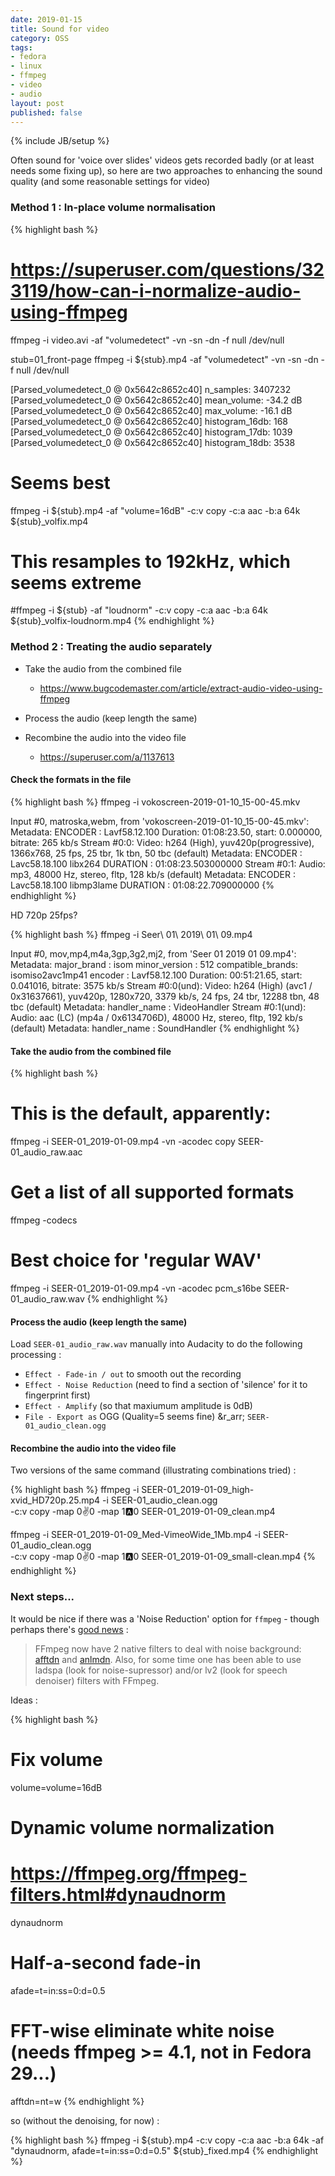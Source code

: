 ```yaml
---
date: 2019-01-15
title: Sound for video
category: OSS
tags:
- fedora
- linux
- ffmpeg
- video
- audio
layout: post
published: false
---
```

{% include JB/setup %}


Often sound for 'voice over slides' videos gets recorded badly (or at least needs some fixing up), so
here are two approaches to enhancing the sound quality (and some reasonable settings for video)

###  Method 1 : In-place volume normalisation

{% highlight bash %}
# https://superuser.com/questions/323119/how-can-i-normalize-audio-using-ffmpeg

ffmpeg -i video.avi -af "volumedetect" -vn -sn -dn -f null /dev/null

stub=01_front-page
ffmpeg -i ${stub}.mp4 -af "volumedetect" -vn -sn -dn -f null /dev/null

[Parsed_volumedetect_0 @ 0x5642c8652c40] n_samples: 3407232
[Parsed_volumedetect_0 @ 0x5642c8652c40] mean_volume: -34.2 dB
[Parsed_volumedetect_0 @ 0x5642c8652c40] max_volume: -16.1 dB
[Parsed_volumedetect_0 @ 0x5642c8652c40] histogram_16db: 168
[Parsed_volumedetect_0 @ 0x5642c8652c40] histogram_17db: 1039
[Parsed_volumedetect_0 @ 0x5642c8652c40] histogram_18db: 3538

# Seems best
ffmpeg -i ${stub}.mp4 -af "volume=16dB" -c:v copy -c:a aac -b:a 64k ${stub}_volfix.mp4 

# This resamples to 192kHz, which seems extreme
#ffmpeg -i ${stub} -af "loudnorm" -c:v copy -c:a aac -b:a 64k ${stub}_volfix-loudnorm.mp4 
{% endhighlight %}


###  Method 2 : Treating the audio separately

*  Take the audio from the combined file
   -  https://www.bugcodemaster.com/article/extract-audio-video-using-ffmpeg
   
*  Process the audio (keep length the same)

*  Recombine the audio into the video file
   -  https://superuser.com/a/1137613


#### Check the formats in the file


{% highlight bash %}
ffmpeg -i vokoscreen-2019-01-10_15-00-45.mkv 

Input #0, matroska,webm, from 'vokoscreen-2019-01-10_15-00-45.mkv':
  Metadata:
    ENCODER         : Lavf58.12.100
  Duration: 01:08:23.50, start: 0.000000, bitrate: 265 kb/s
    Stream #0:0: Video: h264 (High), yuv420p(progressive), 1366x768, 25 fps, 25 tbr, 1k tbn, 50 tbc (default)
    Metadata:
      ENCODER         : Lavc58.18.100 libx264
      DURATION        : 01:08:23.503000000
    Stream #0:1: Audio: mp3, 48000 Hz, stereo, fltp, 128 kb/s (default)
    Metadata:
      ENCODER         : Lavc58.18.100 libmp3lame
      DURATION        : 01:08:22.709000000
{% endhighlight %}

HD 720p 25fps?



{% highlight bash %}
ffmpeg -i Seer\ 01\ 2019\ 01\ 09.mp4 

Input #0, mov,mp4,m4a,3gp,3g2,mj2, from 'Seer 01 2019 01 09.mp4':
  Metadata:
    major_brand     : isom
    minor_version   : 512
    compatible_brands: isomiso2avc1mp41
    encoder         : Lavf58.12.100
  Duration: 00:51:21.65, start: 0.041016, bitrate: 3575 kb/s
    Stream #0:0(und): Video: h264 (High) (avc1 / 0x31637661), yuv420p, 1280x720, 3379 kb/s, 24 fps, 24 tbr, 12288 tbn, 48 tbc (default)
    Metadata:
      handler_name    : VideoHandler
    Stream #0:1(und): Audio: aac (LC) (mp4a / 0x6134706D), 48000 Hz, stereo, fltp, 192 kb/s (default)
    Metadata:
      handler_name    : SoundHandler
{% endhighlight %}



#### Take the audio from the combined file

{% highlight bash %}
# This is the default, apparently:
ffmpeg -i SEER-01_2019-01-09.mp4 -vn -acodec copy SEER-01_audio_raw.aac

# Get a list of all supported formats
ffmpeg -codecs

# Best choice for 'regular WAV'
ffmpeg -i SEER-01_2019-01-09.mp4 -vn -acodec pcm_s16be SEER-01_audio_raw.wav
{% endhighlight %}


#### Process the audio (keep length the same)

Load `SEER-01_audio_raw.wav` manually into Audacity to do the following processing : 

*   `Effect - Fade-in / out` to smooth out the recording
*   `Effect - Noise Reduction` (need to find a section of 'silence' for it to fingerprint first)
*   `Effect - Amplify` (so that maxiumum amplitude is 0dB)
*   `File - Export as` OGG (Quality=5 seems fine) &r_arr; `SEER-01_audio_clean.ogg`


#### Recombine the audio into the video file

Two versions of the same command (illustrating combinations tried) :

{% highlight bash %}
ffmpeg -i SEER-01_2019-01-09_high-xvid_HD720p.25.mp4 -i SEER-01_audio_clean.ogg \
  -c:v copy -map 0:v:0 -map 1:a:0 SEER-01_2019-01-09_clean.mp4

ffmpeg -i SEER-01_2019-01-09_Med-VimeoWide_1Mb.mp4 -i SEER-01_audio_clean.ogg \
  -c:v copy -map 0:v:0 -map 1:a:0 SEER-01_2019-01-09_small-clean.mp4
{% endhighlight %}


###  Next steps...

It would be nice if there was a 'Noise Reduction' option for ```ffmpeg``` - though perhaps there's 
[good news](https://superuser.com/a/1393535) : 

>  FFmpeg now have 2 native filters to deal with noise background: [afftdn](afftdn) 
>  and [anlmdn](https://ffmpeg.org/ffmpeg-filters.html#anlmdn). Also, for some 
>  time one has been able to use ladspa (look for noise-supressor) and/or lv2 (look for speech denoiser) filters with FFmpeg.

Ideas :

{% highlight bash %}
# Fix volume
volume=volume=16dB

# Dynamic volume normalization
#   https://ffmpeg.org/ffmpeg-filters.html#dynaudnorm
dynaudnorm

# Half-a-second fade-in
afade=t=in:ss=0:d=0.5

# FFT-wise eliminate white noise (needs ffmpeg >= 4.1, not in Fedora 29...)
afftdn=nt=w
{% endhighlight %}

so (without the denoising, for now) : 

{% highlight bash %}
ffmpeg -i ${stub}.mp4 -c:v copy -c:a aac -b:a 64k -af "dynaudnorm, afade=t=in:ss=0:d=0.5" ${stub}_fixed.mp4 
{% endhighlight %}

